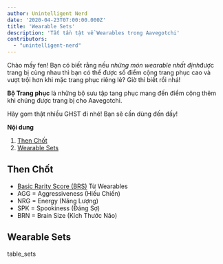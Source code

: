 ```yaml
---
author: Unintelligent Nerd
date: '2020-04-23T07:00:00.000Z'
title: 'Wearable Sets'
description: 'Tất tần tật về Wearables trong Aavegotchi'
contributors:
  - "unintelligent-nerd"
---
```


Chào mấy fen! Bạn có biết rằng nếu *những món wearable nhất định*được trang bị cùng nhau thì bạn có thể được số điểm cộng trang phục cao và vượt trội hơn khi mặc trang phục riêng lẻ? Giờ thì biết rồi nhá!

**Bộ Trang phục** là những bộ sưu tập tang phục mang đến điểm cộng thêm khi chúng được trang bị cho Aavegotchi.

Hãy gom thật nhiều GHST đi nhé! Bạn sẽ cần dùng đến đấy!

<div class="contentsBox">

**Nội dung**

<ol>
<li><a href=#key>Then Chốt</a></li>
<li><a href=#wearable-sets>Wearable Sets</a></li>
</ol>

</div>

## Then Chốt

* [Basic Rarity Score (BRS)](/rarity-farming#base-rarity-score) Từ Wearables
* AGG = Aggressiveness (Hiếu Chiến)
* NRG = Energy (Năng Lượng)
* SPK = Spookiness (Đáng Sợ)
* BRN = Brain Size (Kích Thước Não)

## Wearable Sets

table_sets

